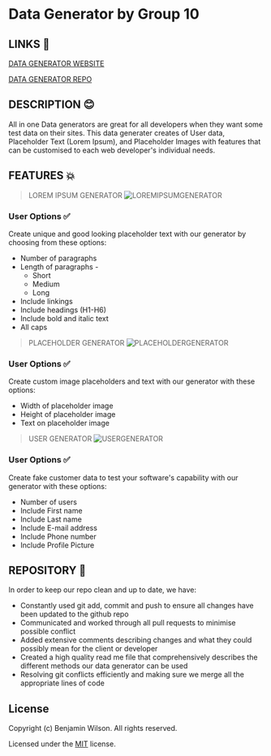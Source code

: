 # Data Generator by Group 10

## LINKS 🔗

[DATA GENERATOR WEBSITE](https://punkinut.github.io/data-generator/)

[DATA GENERATOR REPO](https://github.com/Punkinut/data-generator)

## DESCRIPTION 😊

All in one Data generators are great for all developers when they want some test data on their sites. This data generater creates of User data, Placeholder Text (Lorem Ipsum), and Placeholder Images with features that can be customised to each web developer's individual needs.

## FEATURES 💥

> LOREM IPSUM GENERATOR
> ![LOREMIPSUMGENERATOR](https://user-images.githubusercontent.com/77607177/114844223-ed746300-9e1d-11eb-8cfd-b62fcdc883bf.png)

### User Options ✅

Create unique and good looking placeholder text with our generator by choosing from these options:

- Number of paragraphs
- Length of paragraphs -
  - Short
  - Medium
  - Long
- Include linkings
- Include headings (H1-H6)
- Include bold and italic text
- All caps

> PLACEHOLDER GENERATOR
> ![PLACEHOLDERGENERATOR](https://user-images.githubusercontent.com/77607177/114844239-f2391700-9e1d-11eb-93b0-6248bada564b.png)

### User Options ✅

Create custom image placeholders and text with our generator with these options:

- Width of placeholder image
- Height of placeholder image
- Text on placeholder image

> USER GENERATOR
> ![USERGENERATOR](https://user-images.githubusercontent.com/77607177/114844264-f82ef800-9e1d-11eb-9d7d-4d0d5458f1a3.png)

### User Options ✅

Create fake customer data to test your software's capability with our generator with these options:

- Number of users
- Include First name
- Include Last name
- Include E-mail address
- Include Phone number
- Include Profile Picture

## REPOSITORY 📁

In order to keep our repo clean and up to date, we have:

- Constantly used git add, commit and push to ensure all changes have been updated to the github repo
- Communicated and worked through all pull requests to minimise possible conflict
- Added extensive comments describing changes and what they could possibly mean for the client or developer
- Created a high quality read me file that comprehensively describes the different methods our data generator can be used
- Resolving git conflicts efficiently and making sure we merge all the appropriate lines of code


## License

  Copyright (c) Benjamin Wilson. All rights reserved.
  
  Licensed under the [MIT](LICENSE) license.
